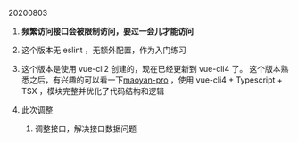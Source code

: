 20200803

1.  **频繁访问接口会被限制访问，要过一会儿才能访问**
2. 这个版本无 eslint ，无额外配置，作为入门练习
3. 这个版本是使用 vue-cli2 创建的，现在已经更新到 vue-cli4 了。 这个版本熟悉之后，有兴趣的可以看一下[maoyan-pro](https://github.com/ahh666/maoyan-pro) ，使用 vue-cli4 + Typescript + TSX ，模块完整并优化了代码结构和逻辑
4. 此次调整

   1. 调整接口，解决接口数据问题




